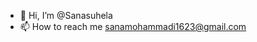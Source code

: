 - 👋 Hi, I’m @Sanasuhela
- 📫 How to reach me sanamohammadi1623@gmail.com

<!---
Sanasuhela/Sanasuhela is a ✨ special ✨ repository because its `README.md` (this file) appears on your GitHub profile.
You can click the Preview link to take a look at your changes.
--->
